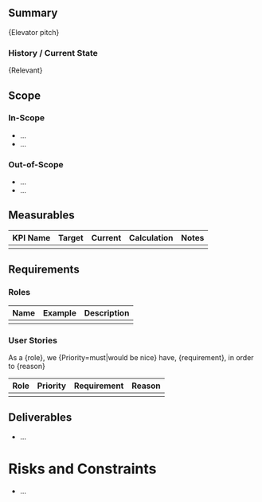 ## Summary
{Elevator pitch}

### History / Current State
{Relevant}

## Scope
### In-Scope
- ...
- ...
### Out-of-Scope
- ...
- ...

## Measurables
|KPI Name|Target|Current|Calculation|Notes|
|--|--|--|--|--
||||||

## Requirements

### Roles

|Name|Example|Description
|--|--|--|
|||

### User Stories

As a {role}, we {Priority=must|would be nice} have, {requirement}, in order to {reason}

|Role|Priority|Requirement|Reason|
|--|--|--|--|
|||||

## Deliverables

- ...

# Risks and Constraints

- ...
